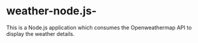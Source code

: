 # weather-node.js-
This is a Node.js application which consumes the Openweathermap API to display the weather details.
